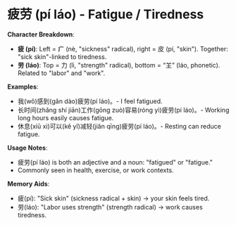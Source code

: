 # **疲劳 (pí láo) - Fatigue / Tiredness**

**Character Breakdown**:  
- **疲 (pí)**: Left = 疒 (nè, "sickness" radical), right = 皮 (pí, "skin"). Together: "sick skin"-linked to tiredness.  
- **劳 (láo)**: Top = 力 (lì, "strength" radical), bottom = “𦍌” (láo, phonetic). Related to "labor" and "work".

**Examples**:  
- 我(wǒ)感到(gǎn dào)疲劳(pí láo)。- I feel fatigued.  
- 长时间(zhǎng shí jiān)工作(gōng zuò)容易(róng yì)疲劳(pí láo)。- Working long hours easily causes fatigue.  
- 休息(xiū xi)可以(kě yǐ)减轻(jiǎn qīng)疲劳(pí láo)。- Resting can reduce fatigue.

**Usage Notes**:  
- 疲劳(pí láo) is both an adjective and a noun: "fatigued" or "fatigue."  
- Commonly seen in health, exercise, or work contexts.

**Memory Aids**:  
- 疲(pí): "Sick skin" (sickness radical + skin) → your skin feels tired.  
- 劳(láo): "Labor uses strength" (strength radical) → work causes tiredness.